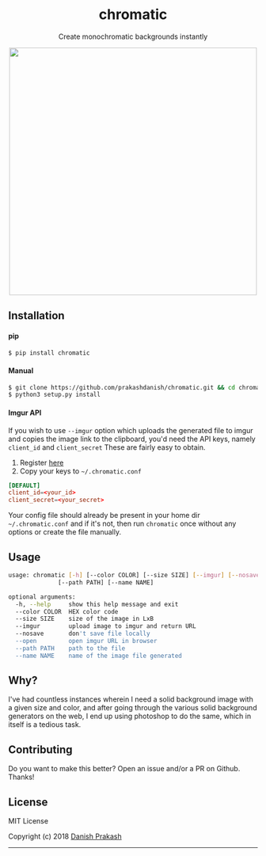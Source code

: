 <h1 align="center">chromatic</h1>
<p align="center">Create monochromatic backgrounds instantly</p>
<p align="center">
<img src="https://i.imgur.com/pNYTBJU.gif" height="500">
</p>

## Installation

#### pip

```sh
$ pip install chromatic
```

#### Manual

```sh
$ git clone https://github.com/prakashdanish/chromatic.git && cd chromatic
$ python3 setup.py install
```

#### Imgur API
If you wish to use `--imgur` option which uploads the generated file to imgur and copies the image link to the clipboard, you'd need the API keys, namely `client_id` and `client_secret`
These are fairly easy to obtain.
1. Register [here](https://imgur.com/signin?redirect=https%3A%2F%2Fapi.imgur.com%2Foauth2%2Faddclient)
2. Copy your keys to `~/.chromatic.conf`

```conf
[DEFAULT]
client_id=<your_id>
client_secret=<your_secret>
```

Your config file should already be present in your home dir `~/.chromatic.conf` and if it's not, then run `chromatic` once without any options or create the file manually.

## Usage

```sh
usage: chromatic [-h] [--color COLOR] [--size SIZE] [--imgur] [--nosave] [--open]
              [--path PATH] [--name NAME]

optional arguments:
  -h, --help     show this help message and exit
  --color COLOR  HEX color code
  --size SIZE    size of the image in LxB
  --imgur        upload image to imgur and return URL
  --nosave       don't save file locally
  --open         open imgur URL in browser
  --path PATH    path to the file
  --name NAME    name of the image file generated
```

## Why?
I've had countless instances wherein I need a solid background image with a given size and color, and after going through the various solid background generators on the web, I end up using photoshop to do the same, which in itself is a tedious task.

## Contributing
Do you want to make this better? Open an issue and/or a PR on Github. Thanks!

## License
MIT License

Copyright (c) 2018 [Danish Prakash](https://github.com/prakashdanish)

---
